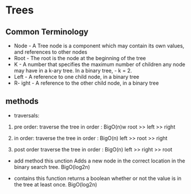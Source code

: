 # Trees 

## Common Terminology

- Node - A Tree node is a component which may contain its own values, and references to other nodes
- Root - The root is the node at the beginning of the tree
- K - A number that specifies the maximum number of children any node may have in a k-ary tree. In a binary tree, - k = 2.
- Left - A reference to one child node, in a binary tree
- R- ight - A reference to the other child node, in a binary tree

## methods

- traversals:

1.  pre order:
traverse the tree in order :
BigO(n)w
root >> left >> right
 
2. in order:
traverse the tree in order :
BigO(n)
left >> root >> right

3. post order 
traverse the tree in order :
BigO(n)
left >> right >> root


- add method 
this unction Adds a new node in the correct location in the binary search tree.
BigO(log2n)


- contains 
this function returns a boolean  whether or not the value is in the tree at least once.
BigO(log2n)

